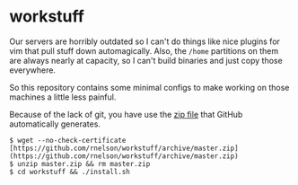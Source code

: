 # workstuff

Our servers are horribly outdated so I can't do things like nice plugins 
for vim that pull stuff down automagically. Also, the `/home` partitions 
on them are always nearly at capacity, so I can't build binaries and 
just copy those everywhere.

So this repository contains some minimal configs to make working on those 
machines a little less painful.

Because of the lack of git, you have use the [zip file](https://github.com/rnelson/workstuff/archive/master.zip) 
that GitHub automatically generates.

```
$ wget --no-check-certificate [https://github.com/rnelson/workstuff/archive/master.zip](https://github.com/rnelson/workstuff/archive/master.zip)
$ unzip master.zip && rm master.zip
$ cd workstuff && ./install.sh
```

